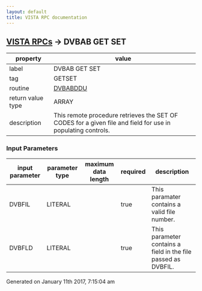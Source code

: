 ```yaml
---
layout: default
title: VISTA RPC documentation
---
```




## [VISTA RPCs](TableOfContent.md) &#8594; DVBAB GET SET 

 property | value 
--- | --- 
 label | DVBAB GET SET
 tag | GETSET
 routine | [DVBABDDU](http://code.osehra.org/dox/Routine_DVBABDDU_source.html)
 return value type | ARRAY
 description | This remote procedure retrieves the SET OF CODES for a given file and field for use in populating controls.

### Input Parameters

| input parameter | parameter type | maximum data length | required | description | 
| --- | --- | --- | --- | --- | 
| DVBFIL | LITERAL |  | true | This paramater contains a valid file number. | 
| DVBFLD | LITERAL |  | true | This parameter contains a field in the file passed as DVBFIL. | 




 Generated on January 11th 2017, 7:15:04 am